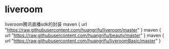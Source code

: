 # liveroom
liveroom腾讯直播sdk的封装
        maven { url "https://raw.githubusercontent.com/huangrifu/liveroom/master" }
        maven { url "https://raw.githubusercontent.com/huangrifu/beauty/master" }
        maven { url "https://raw.githubusercontent.com/huangrifu/liveroomBasic/master" }
